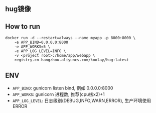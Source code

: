 hug镜像
-----------

## How to run

```
docker run -d --restart=always --name myapp -p 8000:8000 \
    -e APP_BIND=0.0.0.0:8000
    -e APP_WORKS=5 \
    -e APP_LOG_LEVEL=INFO \
    -v <project root>:/home/app/webapp \
    registry.cn-hangzhou.aliyuncs.com/koolay/hug:latest

```

## ENV

- `APP_BIND`: gunicorn listen bind, 例如 0.0.0.0:8000
- `APP_WORKS`: gunicorn 进程数, 推荐(cpu核x2)+1
- `APP_LOG_LEVEL`: 日志级别(DEBUG,INFO,WARN,ERROR),  生产环境使用ERROR
